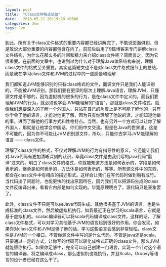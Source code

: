 ```yaml
---
layout: post
title:  "Class文件格式总结"
date:   2018-05-21 20:19:20 +0800
categories: Jvm
tags: Jvm
---
```


到此，所有关于class文件格式的重要内容都已经讲解完了，不敢说面面俱到，但是敢说大部分重要的内容都包含在内了。前前后后用了9篇博客来专门讲解class文件结构，为什么花那么多的时间和精力来介绍class文件呢？简而言之，因为它很重要。在前面的文章中，也讲到过为什么对于理解Java体系结构来说，理解class文件的格式至关重要。其实这篇短文也不是对class文件格式细节上的总结，而是我在学习class文件和JVM的过程中的一些感悟和理解

我们都知道JVM能够识别的只有class格式的文件，而源文件只是我们人能识别的，不能被JVM识别。那我们要在更深的层次上理解Java语言，理解JVM，只懂源文件是不够的，因为虚拟机的很多的行为，是在class文件中定义的，而我们要理解JVM的行为，就必须也学会JVM能理解的“语言”，那就是class文件格式。就像我们想要深入的了解一个外国人，只站在自己的角度上是不可能了解他的，只有你学会了他的语言，才能对他更了解，因为只有你理解了他说的话，才能知道他做的事，进而了解他的行事方式和性格特点。当然，也有另外一个方式可以让你了解外国人，那就是让他学会中国话，你们用中文交流。但是在Java的世界里，这是不可能的，因为你不可能让JVM识别源文件，所以，只能你去学习JVM能理解的语言 ---- class文件。

理解了class文件的格式，不仅对理解JVM的行为有指导性的意义，它还能让我们对Java代码有更加清晰深刻的认识，毕竟class文件是由我们写的java代码“翻译”过来的。明白了class文件的格式，你就能知道方法是如何表示的，字段是如何表示的，继承是如何表示的，方法体是如何表示的，等等。所有源文件中的东西，都会在class文件中有相应的描述形式。这样会让我们在写代码时做到胸有成竹。当代码出了问题时，也能更快的找出原因所在，因为我们可以把源码生成的class文件反编译出来，看看它内部是如何实现的。毕竟原理明白了，源代码只是表象罢了。

此外，class文件不只是可以由Java代码生成。其他很多基于JVM的语言，也是生成标准的class文件，然后被虚拟机执行。如我最近正在学习的scala语言，它就是基于虚拟机的。scalac编译器可以将scala代码编译成class文件。这样的话，了解class文件格式，可以对学习其他基于JVM的语言起到很好的作用，你会发现，如果你对class文件和JVM足够了解的话，学习这些语言会感到非常轻松。class文件是JVM的一个接口，不管你源文件中写的是什么代码，不管是java还是scala，只要通过一定的方式，让你写的代码可以转化成格式正确的class文件，那么JVM就能替你执行。如果你足够牛，完全可以自己创建一门语言，实现一个针对这个语言的编译器，将之编译成class，那么虚拟机也能执行，并且Scala，Groovy等语言的设计者已经在这么干了。  
